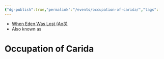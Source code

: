 ```yaml
---
{"dg-publish":true,"permalink":"/events/occupation-of-carida/","tags":["event","unfinished"],"dgHomeLink":false}
---
```


- [When Eden Was Lost (Ao3)](https://archiveofourown.org/works/19334440/chapters/45992584)
- Also known as 

# Occupation of Carida
